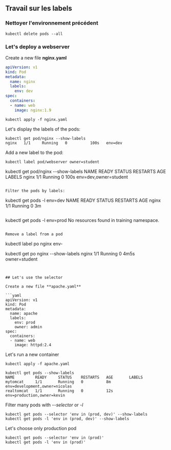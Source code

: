 ## Travail sur les labels

### Nettoyer l'environnement précédent

`kubectl delete pods --all`

### Let's deploy a webserver

Create a new file **nginx.yaml**

```yaml
apiVersion: v1
kind: Pod
metadata:
  name: nginx
  labels:
    env: dev
spec:
  containers:
  - name: web
    image: nginx:1.9
```

```
kubectl apply -f nginx.yaml
```

Let's display the labels of the pods:

````
kubectl get pod/nginx --show-labels
nginx   1/1     Running   0          100s   env=dev
````

Add a new label to the pod:

```
kubectl label pod/webserver owner=student

```
kubectl get pod/nginx --show-labels
NAME       READY     STATUS    RESTARTS   AGE       LABELS
nginx   1/1     Running   0          100s   env=dev,owner=student
```

Filter the pods by labels:

```
kubectl get pods -l env=dev
NAME       READY     STATUS    RESTARTS   AGE
nginx   1/1       Running   0          3m
```

```
kubectl get pods -l env=prod
No resources found in training namespace.
```

Remove a label from a pod

```
kubectl label po nginx env-

kubectl get po nginx --show-labels
nginx   1/1     Running   0          4m5s   owner=student
```


## Let's use the selector

Create a new file **apache.yaml**

```yaml
apiVersion: v1
kind: Pod
metadata:
  name: apache
  labels:
    env: prod
    owner: admin
spec:
  containers:
  - name: web
    image: httpd:2.4
```

Let's run a new container

```
kubectl apply -f apache.yaml
```

````
kubectl get pods --show-labels
NAME         READY     STATUS    RESTARTS   AGE       LABELS
mytomcat     1/1       Running   0          8m        env=development,owner=nicolas
realtomcat   1/1       Running   0          12s       env=production,owner=kevin
````

Filter many pods with *--selector* or *-l*

```
kubectl get pods --selector 'env in (prod, dev)' --show-labels
kubectl get pods -l 'env in (prod, dev)' --show-labels
```

Let's choose only production pod

```
kubectl get pods --selector 'env in (prod)'
kubectl get pods -l 'env in (prod)'
```
